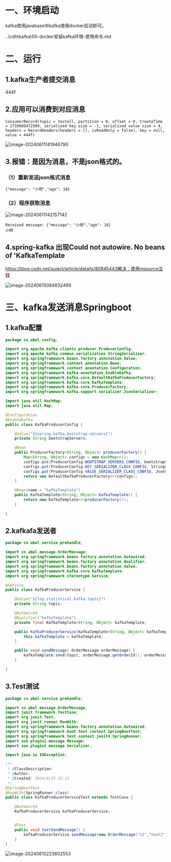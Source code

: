 # 一、环境启动

kafka使用javabase中kafka使用docker启动即可。

..\cdh\kafka\00-docker安装kafka环境-使用命令.md



# 二、运行

## 1.kafka生产者提交消息

444f

## 2.应用可以消费到对应消息

```
ConsumerRecord(topic = testall, partition = 0, offset = 0, CreateTime = 1718086472509, serialized key size = -1, serialized value size = 4, headers = RecordHeaders(headers = [], isReadOnly = false), key = null, value = 444f)

```



![image-20240611141946790](readme.assets/image-20240611141946790.png)

## 3.报错：是因为消息，不是json格式的。

### （1）重新发送json格式消息

```
{"message": "小明","age": 18}
```

### （2）程序获取消息

![image-20240611142157142](readme.assets/image-20240611142157142.png)

```
Received message: {"message": "小明","age": 18}
小明
```



## 4.spring-kafka 出现Could not autowire. No beans of 'KafkaTemplate 

https://blog.csdn.net/suject/article/details/80845443解决：使用resource注释

![image-20240615084832499](readme.assets/image-20240615084832499.png)



# 三、kafka发送消息Springboot

## 1.kafka配置

```java
package cn.abel.config;

import org.apache.kafka.clients.producer.ProducerConfig;
import org.apache.kafka.common.serialization.StringSerializer;
import org.springframework.beans.factory.annotation.Value;
import org.springframework.context.annotation.Bean;
import org.springframework.context.annotation.Configuration;
import org.springframework.kafka.annotation.EnableKafka;
import org.springframework.kafka.core.DefaultKafkaProducerFactory;
import org.springframework.kafka.core.KafkaTemplate;
import org.springframework.kafka.core.ProducerFactory;
import org.springframework.kafka.support.serializer.JsonSerializer;

import java.util.HashMap;
import java.util.Map;

@Configuration
@EnableKafka
public class KafkaProducerConfig {

    @Value("${spring.kafka.bootstrap-servers}")
    private String bootstrapServers;

    @Bean
    public ProducerFactory<String, Object> producerFactory() {
        Map<String, Object> configs = new HashMap<>();
        configs.put(ProducerConfig.BOOTSTRAP_SERVERS_CONFIG, bootstrapServers);
        configs.put(ProducerConfig.KEY_SERIALIZER_CLASS_CONFIG, StringSerializer.class);
        configs.put(ProducerConfig.VALUE_SERIALIZER_CLASS_CONFIG, JsonSerializer.class);
        return new DefaultKafkaProducerFactory<>(configs);
    }

    @Bean(name = "kafkaTemplate")
    public KafkaTemplate<String, Object> kafkaTemplate() {
        return new KafkaTemplate<>(producerFactory());
    }

}
```



## 2.kafkafa发送者

```java
package cn.abel.service.prehandle;

import cn.abel.message.OrderMessage;
import org.springframework.beans.factory.annotation.Autowired;
import org.springframework.beans.factory.annotation.Qualifier;
import org.springframework.beans.factory.annotation.Value;
import org.springframework.kafka.core.KafkaTemplate;
import org.springframework.stereotype.Service;

@Service
public class KafkaProducerService {

    @Value("${log.statistical.kafka.topic}")
    private String topic;

    @Autowired
    @Qualifier("kafkaTemplate")
    private final KafkaTemplate<String, Object> kafkaTemplate;

    public KafkaProducerService(KafkaTemplate<String, Object> kafkaTemplate) {
        this.kafkaTemplate = kafkaTemplate;
    }

    public void sendMessage( OrderMessage orderMessage) {
        kafkaTemplate.send(topic, orderMessage.getOrderId(), orderMessage);
    }

}
```

## 3.Test测试

```java
package cn.abel.service.prehandle;

import cn.abel.message.OrderMessage;
import junit.framework.TestCase;
import org.junit.Test;
import org.junit.runner.RunWith;
import org.springframework.beans.factory.annotation.Autowired;
import org.springframework.boot.test.context.SpringBootTest;
import org.springframework.test.context.junit4.SpringRunner;
import sun.plugin2.message.Message;
import sun.plugin2.message.Serializer;

import java.io.IOException;

/**
 * @ClassDescription:
 * @Author:
 * @Created: 2024/6/15 22:12
 */
@SpringBootTest
@RunWith(SpringRunner.class)
public class KafkaProducerServiceTest extends TestCase {

    @Autowired
    KafkaProducerService kafkaProducerService;


    @Test
    public void testSendMessage() {
        kafkaProducerService.sendMessage(new OrderMessage("12","test2"));
    }
}
```





![image-20240615223602553](readme.assets/image-20240615223602553.png)